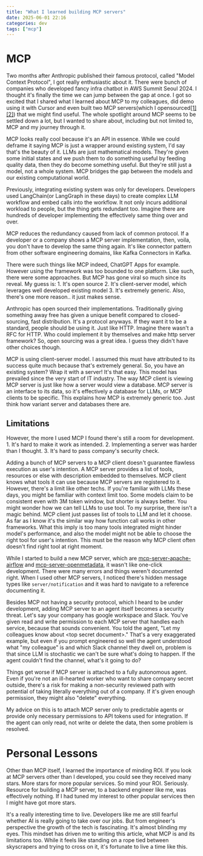 ```yaml
---
title: "What I learned building MCP servers"
date: 2025-06-01 22:16
categories: dev
tags: ["mcp"]
---
```


# MCP

Two months after Anthropic published their famous protocol, called "Model Context Protocol", I got really enthusiastic about it. There were bunch of companies who developed fancy infra chatbot in AWS Summit Seoul 2024. I thought it's finally the time we can jump between the gap at once. I got so excited that I shared what I learned about MCP to my colleagues, did demo using it with Cursor and even built two MCP servers(which I opensourced[[1]](https://github.com/yangkyeongmo/mcp-server-apache-airflow)[[2]](https://github.com/yangkyeongmo/mcp-server-openmetadata)) that we might find useful. The whole spotlight around MCP seems to be settled down a lot, but I wanted to share about, including but not limited to, MCP and my journey through it.

MCP looks really cool because it's an API in essence. While we could deframe it saying MCP is just a wrapper around existing system, I'd say that's the beauty of it. LLMs are just mathematical models. They're given some initial states and we push them to do something useful by feeding quality data, then they do become something useful. But they're still just a model, not a whole system. MCP bridges the gap between the models and our existing computational world.

Previously, integrating existing system was only for developers. Developers used LangChain(or LangGraph in these days) to create complex LLM workflow and embed calls into the workflow. It not only incurs additional workload to people, but the thing gets redundant too. Imagine there are hundreds of developer implementing the effectively same thing over and over.

MCP reduces the redundancy caused from lack of common protocol. If a developer or a company shows a MCP server implementation, then, voila, you don't have to develop the same thing again. It's like connector pattern from other software engineering domains, like Kafka Connectors in Kafka.

There were such things like MCP indeed, ChatGPT Apps for example. However using the framework was too bounded to one platform. Like such, there were some approaches. But MCP has gone viral so much since its reveal. My guess is: 1. It's open source 2. It's client-server model, which leverages well developed existing model 3. It's extremely generic. Also, there's one more reason.. it just makes sense.

Anthropic has open sourced their implementations. Traditionally giving something away free has given a unique benefit compared to closed-sourcing, fast distribution. It's a protocol anyways. If they want it to be a standard, people should be using it. Just like HTTP. Imagine there wasn't a RFC for HTTP. Who could implement it by themselves and make http server framework? So, open sourcing was a great idea. I guess they didn't have other choices though.

MCP is using client-server model. I assumed this must have attributed to its success quite much because that's extremely general. So, you have an existing system? Wrap it with a server! It's that easy. This model has prevailed since the very start of IT industry. The way MCP client is viewing MCP server is just like how a server would view a database. MCP server is an interface to its data, so it's effectively a database for LLMs, or MCP clients to be specific. This explains how MCP is extremely generic too. Just think how variant server and databases there are.

## Limitations

However, the more I used MCP I found there's still a room for development. 1. It's hard to make it work as intended. 2. Implementing a server was harder than I thought. 3. It's hard to pass company's security check.

Adding a bunch of MCP servers to a MCP client doesn't guarantee flawless execution as user's intention. A MCP server provides a list of tools, resources or else with description embedded to themselves. MCP client knows what tools it can use because MCP servers are registered to it. However, there's a limit like other techs. If you're familiar with LLMs these days, you might be familiar with context limit too. Some models claim to be consistent even with 3M token window, but shorter is always better. You might wonder how we can tell LLMs to use tool. To my surprise, there isn't a magic behind. MCP client just passes list of tools to LLM and let it choose. As far as I know it's the similar way how function call works in other frameworks. What this imply is too many tools integrated might hinder model's performance, and also the model might not be able to choose the right tool for user's intention. This must be the reason why MCP client often doesn't find right tool at right moment.

While I started to build a new MCP server, which are [mcp-server-apache-airflow](https://github.com/yangkyeongmo/mcp-server-apache-airflow) and [mcp-server-openmetadata](https://github.com/yangkyeongmo/mcp-server-openmetadata), it wasn't like one-click development. There were many errors and things weren't documented right. When I used other MCP servers, I noticed there's hidden message types like `server/notification` and it was hard to navigate to a reference documenting it.

Besides MCP not having a security protocol, which I heard to be under development, adding MCP server to an agent itself becomes a security threat. Let's say your company has google workspace and Slack. You've given read and write permission to each MCP server that handles each service, because that sounds convenient. You told the agent, "Let my colleagues know about \<top secret document>." That's a very exaggerated example, but even if you prompt engineered so well the agent understood what "my colleague" is and which Slack channel they dwell on, problem is that since LLM is stochastic we can't be sure what's doing to happen. If the agent couldn't find the channel, what's it going to do?

Things get worse if MCP server is attached to a fully autonomous agent. Even if you're not an ill-hearted worker who want to share company secret outside, there's a risk for making a non-security reviewed path with potential of taking literally everything out of a company. If it's given enough permission, they might also "delete" everything. 

My advice on this is to attach MCP server only to predictable agents or provide only necessary permissions to API tokens used for integration. If the agent can only read, not write or delete the data, then some problem is resolved.

# Personal Lessons

Other than MCP itself, I learned the importance of minding ROI. If you look at MCP servers other than I developed, you could see they received many stars. More stars for more popular services. So mind your ROI. Seriously. Resource for building a MCP server, to a backend engineer like me, was effectively nothing. If I had tuned my interest to other popular services then I might have got more stars.

It's a really interesting time to live. Developers like me are still fearful whether AI is really going to take over our jobs. But from engineer's perspective the growth of the tech is fascinating. It's almost blinding my eyes. This mindset has driven me to writing this article, what MCP is and its limitations too. While it feels like standing on a rope tied between skyscrapers and trying to cross on it, it's fortunate to live a time like this.
